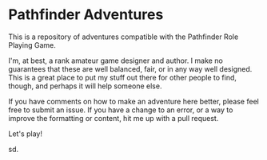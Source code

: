 # Pathfinder Adventures

This is a repository of adventures compatible with the Pathfinder Role Playing Game.

I'm, at best, a rank amateur game designer and author. I make no guarantees that these are well balanced, fair, or in any way well designed. This is a great place to put my stuff out there for other people to find, though, and perhaps it will help someone else.  

If you have comments on how to make an adventure here better, please feel free to submit an issue. If you have a change to an error, or a way to improve the formatting or content, hit me up with a pull request.

Let's play!

sd.
